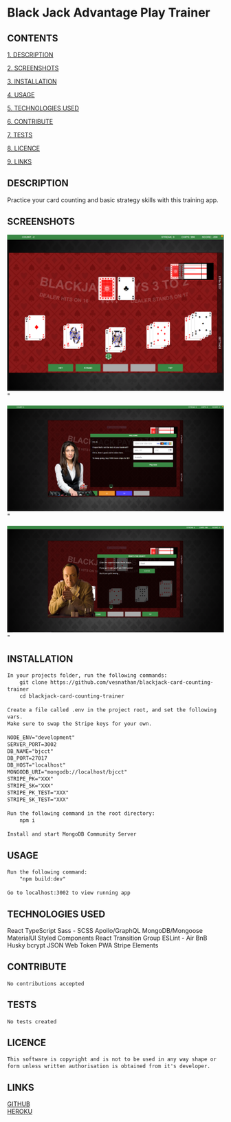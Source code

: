 # Black Jack Advantage Play Trainer

## CONTENTS

[1. DESCRIPTION](#DESCRIPTION)

[2. SCREENSHOTS](#SCREENSHOTS)

[3. INSTALLATION](#INSTALLATION)

[4. USAGE](#USAGE)

[5. TECHNOLOGIES USED](#TECHNOLOGIESUSED)

[6. CONTRIBUTE](#CONTRIBUTE)

[7. TESTS](#TESTS)

[8. LICENCE](#LICENCE)

[9. LINKS](#LINKS)

<a id="DESCRIPTION"></a>

## DESCRIPTION

Practice your card counting and basic strategy skills with this training app.

<a id="SCREENSHOTS"></a>

## SCREENSHOTS

![](./client/src/assets/images/screenshots/Capture.PNG)"

![](./client/src/assets/images/screenshots/Capture2.PNG)"

![](./client/src/assets/images/screenshots/Capture3.PNG)"

<a id="INSTALLATION"></a>

## INSTALLATION

    In your projects folder, run the following commands:
        git clone https://github.com/vesnathan/blackjack-card-counting-trainer
        cd blackjack-card-counting-trainer

    Create a file called .env in the project root, and set the following vars.
    Make sure to swap the Stripe keys for your own.

    NODE_ENV="development"
    SERVER_PORT=3002
    DB_NAME="bjcct"
    DB_PORT=27017
    DB_HOST="localhost"
    MONGODB_URI="mongodb://localhost/bjcct"
    STRIPE_PK="XXX"
    STRIPE_SK="XXX"
    STRIPE_PK_TEST="XXX"
    STRIPE_SK_TEST="XXX"

    Run the following command in the root directory:
        npm i

    Install and start MongoDB Community Server

<a id="USAGE"></a>

## USAGE

    Run the following command:
        "npm build:dev"

    Go to localhost:3002 to view running app

<a id="TECHNOLOGIESUSED"></a>

## TECHNOLOGIES USED

React
TypeScript
Sass - SCSS
Apollo/GraphQL
MongoDB/Mongoose
MaterialUI
Styled Components
React Transition Group
ESLint - Air BnB
Husky
bcrypt
JSON Web Token
PWA
Stripe Elements

<a id="CONTRIBUTE"></a>

## CONTRIBUTE

    No contributions accepted

<a id="TESTS"></a>

## TESTS

    No tests created

<a id="LICENCE"></a>

## LICENCE

    This software is copyright and is not to be used in any way shape or form unless written authorisation is obtained from it's developer.

<a id="LINKS"></a>

## LINKS

[GITHUB](https://github.com/vesnathan/blackjack-card-counting-trainer) <br>
[HEROKU](https://bjcct.herokuapp.com/) <br>
